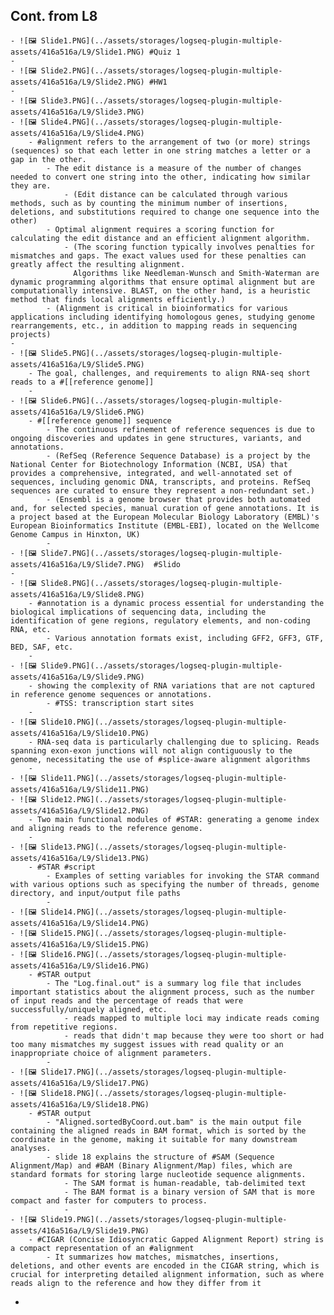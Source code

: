 ## Cont. from L8
	- ![🖼 Slide1.PNG](../assets/storages/logseq-plugin-multiple-assets/416a516a/L9/Slide1.PNG) #Quiz 1
	-
	- ![🖼 Slide2.PNG](../assets/storages/logseq-plugin-multiple-assets/416a516a/L9/Slide2.PNG) #HW1
	-
	- ![🖼 Slide3.PNG](../assets/storages/logseq-plugin-multiple-assets/416a516a/L9/Slide3.PNG)
	- ![🖼 Slide4.PNG](../assets/storages/logseq-plugin-multiple-assets/416a516a/L9/Slide4.PNG)
		- #alignment refers to the arrangement of two (or more) strings (sequences) so that each letter in one string matches a letter or a gap in the other.
			- The edit distance is a measure of the number of changes needed to convert one string into the other, indicating how similar they are.
				- (Edit distance can be calculated through various methods, such as by counting the minimum number of insertions, deletions, and substitutions required to change one sequence into the other)
			- Optimal alignment requires a scoring function for calculating the edit distance and an efficient alignment algorithm.
				- (The scoring function typically involves penalties for mismatches and gaps. The exact values used for these penalties can greatly affect the resulting alignment.
				  Algorithms like Needleman-Wunsch and Smith-Waterman are dynamic programming algorithms that ensure optimal alignment but are computationally intensive. BLAST, on the other hand, is a heuristic method that finds local alignments efficiently.)
			- (Alignment is critical in bioinformatics for various applications including identifying homologous genes, studying genome rearrangements, etc., in addition to mapping reads in sequencing projects)
	-
	- ![🖼 Slide5.PNG](../assets/storages/logseq-plugin-multiple-assets/416a516a/L9/Slide5.PNG)
		- The goal, challenges, and requirements to align RNA-seq short reads to a #[[reference genome]]
		-
	- ![🖼 Slide6.PNG](../assets/storages/logseq-plugin-multiple-assets/416a516a/L9/Slide6.PNG)
		- #[[reference genome]] sequence
			- The continuous refinement of reference sequences is due to ongoing discoveries and updates in gene structures, variants, and annotations.
			- (RefSeq (Reference Sequence Database) is a project by the National Center for Biotechnology Information (NCBI, USA) that provides a comprehensive, integrated, and well-annotated set of sequences, including genomic DNA, transcripts, and proteins. RefSeq sequences are curated to ensure they represent a non-redundant set.)
			- (Ensembl is a genome browser that provides both automated and, for selected species, manual curation of gene annotations. It is a project based at the European Molecular Biology Laboratory (EMBL)'s European Bioinformatics Institute (EMBL-EBI), located on the Wellcome Genome Campus in Hinxton, UK)
			-
	- ![🖼 Slide7.PNG](../assets/storages/logseq-plugin-multiple-assets/416a516a/L9/Slide7.PNG)  #Slido
	-
	- ![🖼 Slide8.PNG](../assets/storages/logseq-plugin-multiple-assets/416a516a/L9/Slide8.PNG)
		- #annotation is a dynamic process essential for understanding the biological implications of sequencing data, including the identification of gene regions, regulatory elements, and non-coding RNA, etc.
			- Various annotation formats exist, including GFF2, GFF3, GTF, BED, SAF, etc.
		-
	- ![🖼 Slide9.PNG](../assets/storages/logseq-plugin-multiple-assets/416a516a/L9/Slide9.PNG)
		- showing the complexity of RNA variations that are not captured in reference genome sequences or annotations.
			- #TSS: transcription start sites
		-
	- ![🖼 Slide10.PNG](../assets/storages/logseq-plugin-multiple-assets/416a516a/L9/Slide10.PNG)
		- RNA-seq data is particularly challenging due to splicing. Reads spanning exon-exon junctions will not align contiguously to the genome, necessitating the use of #splice-aware alignment algorithms
		-
	- ![🖼 Slide11.PNG](../assets/storages/logseq-plugin-multiple-assets/416a516a/L9/Slide11.PNG)
	- ![🖼 Slide12.PNG](../assets/storages/logseq-plugin-multiple-assets/416a516a/L9/Slide12.PNG)
		- Two main functional modules of #STAR: generating a genome index and aligning reads to the reference genome.
		-
	- ![🖼 Slide13.PNG](../assets/storages/logseq-plugin-multiple-assets/416a516a/L9/Slide13.PNG)
		- #STAR #script
			- Examples of setting variables for invoking the STAR command with various options such as specifying the number of threads, genome directory, and input/output file paths
			-
	- ![🖼 Slide14.PNG](../assets/storages/logseq-plugin-multiple-assets/416a516a/L9/Slide14.PNG)
	- ![🖼 Slide15.PNG](../assets/storages/logseq-plugin-multiple-assets/416a516a/L9/Slide15.PNG)
	- ![🖼 Slide16.PNG](../assets/storages/logseq-plugin-multiple-assets/416a516a/L9/Slide16.PNG)
		- #STAR output
			- The "Log.final.out" is a summary log file that includes important statistics about the alignment process, such as the number of input reads and the percentage of reads that were successfully/uniquely aligned, etc.
				- reads mapped to multiple loci may indicate reads coming from repetitive regions.
				- reads that didn't map because they were too short or had too many mismatches my suggest issues with read quality or an inappropriate choice of alignment parameters.
			-
	- ![🖼 Slide17.PNG](../assets/storages/logseq-plugin-multiple-assets/416a516a/L9/Slide17.PNG)
	- ![🖼 Slide18.PNG](../assets/storages/logseq-plugin-multiple-assets/416a516a/L9/Slide18.PNG)
		- #STAR output
			- "Aligned.sortedByCoord.out.bam" is the main output file containing the aligned reads in BAM format, which is sorted by the coordinate in the genome, making it suitable for many downstream analyses.
			- slide 18 explains the structure of #SAM (Sequence Alignment/Map) and #BAM (Binary Alignment/Map) files, which are standard formats for storing large nucleotide sequence alignments.
				- The SAM format is human-readable, tab-delimited text
				- The BAM format is a binary version of SAM that is more compact and faster for computers to process.
				-
	- ![🖼 Slide19.PNG](../assets/storages/logseq-plugin-multiple-assets/416a516a/L9/Slide19.PNG)
		- #CIGAR (Concise Idiosyncratic Gapped Alignment Report) string is a compact representation of an #alignment
			- It summarizes how matches, mismatches, insertions, deletions, and other events are encoded in the CIGAR string, which is crucial for interpreting detailed alignment information, such as where reads align to the reference and how they differ from it
-